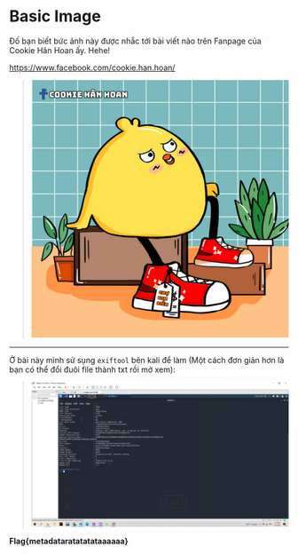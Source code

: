 # Basic Image

Đố bạn biết bức ảnh này được nhắc tới bài viết nào trên Fanpage của Cookie Hân Hoan ấy. Hehe!

https://www.facebook.com/cookie.han.hoan/

> ![](KB.jpg)

---

Ở bài này mình sử sụng `exiftool` bên kali để làm (Một cách đơn giản hơn là bạn có thể đổi đuôi file thành txt rồi mở xem):

> ![](1.png)

**Flag{metadataratatatataaaaaa}**
